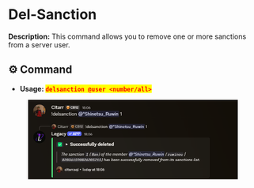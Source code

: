 # Del-Sanction

**Description:** This command allows you to remove one or more sanctions from a server user.

## ⚙️ Command

* **Usage: &#x20;**<mark style="color:red;">**`delsanction @user <number/all>`**</mark>

<figure><img src="../../.gitbook/assets/image (16) (1).png" alt=""><figcaption></figcaption></figure>
